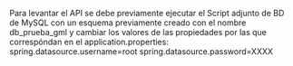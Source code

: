 Para levantar el API se debe previamente ejecutar el Script adjunto de BD de MySQL con un esquema previamente creado con el nombre db_prueba_gml y cambiar los valores de las propiedades por las que correspóndan en el application.properties:
spring.datasource.username=root
spring.datasource.password=XXXX
